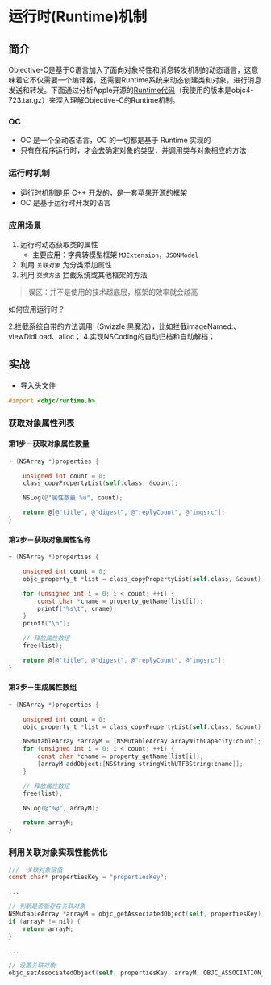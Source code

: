 # 运行时(Runtime)机制

## 简介
Objective-C是基于C语言加入了面向对象特性和消息转发机制的动态语言，这意味着它不仅需要一个编译器，还需要Runtime系统来动态创建类和对象，进行消息发送和转发。下面通过分析Apple开源的[Runtime代码](https://opensource.apple.com/tarballs/objc4/)（我使用的版本是objc4-723.tar.gz）来深入理解Objective-C的Runtime机制。

### OC
* OC 是一个全动态语言，OC 的一切都是基于 Runtime 实现的
* 只有在程序运行时，才会去确定对象的类型，并调用类与对象相应的方法

### 运行时机制

* 运行时机制是用 C++ 开发的，是一套苹果开源的框架
* OC 是基于运行时开发的语言

### 应用场景

1. 运行时动态获取类的属性
    - 主要应用：字典转模型框架 `MJExtension`，`JSONModel`
2. 利用 `关联对象` 为分类添加属性
3. 利用 `交换方法` 拦截系统或其他框架的方法

> 误区：并不是使用的技术越底层，框架的效率就会越高

如何应用运行时？

2.拦截系统自带的方法调用（Swizzle 黑魔法），比如拦截imageNamed:、viewDidLoad、alloc；
4.实现NSCoding的自动归档和自动解档；

## 实战

* 导入头文件

```objectivec
#import <objc/runtime.h>
```

### 获取对象属性列表

#### 第1步－获取对象属性数量

```objectivec
+ (NSArray *)properties {

    unsigned int count = 0;
    class_copyPropertyList(self.class, &count);

    NSLog(@"属性数量 %u", count);

    return @[@"title", @"digest", @"replyCount", @"imgsrc"];
}
```

#### 第2步－获取对象属性名称

```objectivec
+ (NSArray *)properties {

    unsigned int count = 0;
    objc_property_t *list = class_copyPropertyList(self.class, &count);

    for (unsigned int i = 0; i < count; ++i) {
        const char *cname = property_getName(list[i]);
        printf("%s\t", cname);
    }
    printf("\n");

    // 释放属性数组
    free(list);

    return @[@"title", @"digest", @"replyCount", @"imgsrc"];
}
```

#### 第3步－生成属性数组

```objectivec
+ (NSArray *)properties {

    unsigned int count = 0;
    objc_property_t *list = class_copyPropertyList(self.class, &count);

    NSMutableArray *arrayM = [NSMutableArray arrayWithCapacity:count];
    for (unsigned int i = 0; i < count; ++i) {
        const char *cname = property_getName(list[i]);
        [arrayM addObject:[NSString stringWithUTF8String:cname]];
    }

    // 释放属性数组
    free(list);

    NSLog(@"%@", arrayM);

    return arrayM;
}
```

### 利用关联对象实现性能优化

```objectivec
///  关联对象键值
const char* propertiesKey = "propertiesKey";

...

// 判断是否能存在关联对象
NSMutableArray *arrayM = objc_getAssociatedObject(self, propertiesKey);
if (arrayM != nil) {
    return arrayM;
}

...

// 设置关联对象
objc_setAssociatedObject(self, propertiesKey, arrayM, OBJC_ASSOCIATION_COPY_NONATOMIC);
```

